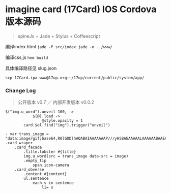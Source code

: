 imagine card (17Card) IOS Cordova 版本源码
=============

> spineJs + Jade + Stylus + Coffeescript

编译index.html `jade -P src/index.jade -o ../www/`

编译css,js `hem build`

具体编译路径见 slug.json

`scp 17Card.ipa www@17up.org:~/17up/current/public/system/app/`

### Change Log

> 公开版本 v0.7 ／ 内部开发版本 v0.0.2

```
$("img.u_word").unveil 100, ->
			$(@).load ->
				@style.opacity = 1
		card.$el.find("img").trigger("unveil")
```

```
- var trans_image = "data:image/gif;base64,R0lGODlhAQABAIAAAAAAAP///yH5BAEAAAAALAAAAAABAAEAAAIBRAA7"
.card_wraper
	.card_facade
		.title.lobster #{title}
		img.u_word(src = trans_image data-src = image)
		.empty_tip
			span.icon-camera
	.card_obverse
		.content #{content}
		ul.sentence
			each s in sentence
				li= s
```
